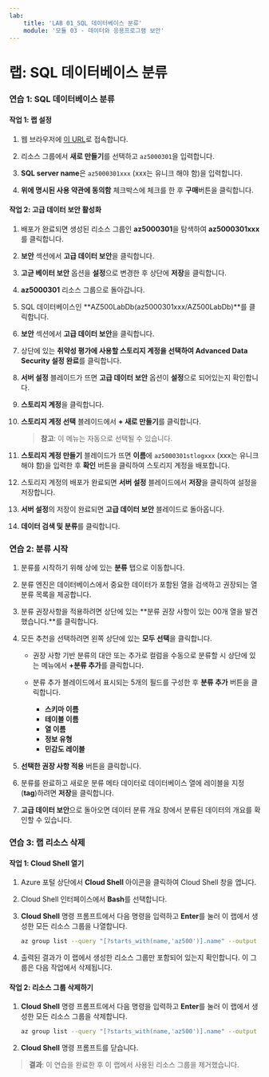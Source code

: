 ```yaml
---
lab:
    title: 'LAB 01_SQL 데이터베이스 분류'
    module: '모듈 03 - 데이터와 응용프로그램 보안'
---
```


# 랩: SQL 데이터베이스 분류

### 연습 1: SQL 데이터베이스 분류

#### 작업 1: 랩 설정

1. 웹 브라우저에 [이 URL](https://portal.azure.com/#create/Microsoft.Template/uri/https%3A%2F%2Fraw.githubusercontent.com%2FMicrosoftLearning%2FAZ-500-Azure-Security%2Fmaster%2FAllfiles%2FLabs%2FMod3_Lab01%2Fazuredeploy.json)로 접속합니다.

1. 리소스 그룹에서 **새로 만들기**를 선택하고 `az5000301`을 입력합니다.

1. **SQL server name**은 `az5000301xxx` (xxx는 유니크 해야 함)을 입력합니다.

1. **위에 명시된 사용 약관에 동의함** 체크박스에 체크를 한 후 **구매**버튼을 클릭합니다.

#### 작업 2: 고급 데이터 보안 활성화

1. 배포가 완료되면 생성된 리소스 그룹인 **az5000301**을 탐색하여 **az5000301xxx**를 클릭합니다.

1. **보안** 섹션에서 **고급 데이터 보안**을 클릭합니다.

1. **고귿 베이터 보안** 옵션을 **설정**으로 변경한 후 상단에 **저장**을 클릭합니다.

1. **az5000301** 리소스 그룹으로 돌아갑니다.

1. SQL 데이터베이스인 **AZ500LabDb(az5000301xxx/AZ500LabDb)**를 클릭합니다.

1. **보안** 섹션에서 **고급 데이터 보안**을 클릭합니다.

1. 상단에 있는 **취약성 평가에 사용할 스토리지 계정을 선택하여 Advanced Data Security 설정 완료**를 클릭합니다.

1. **서버 설정** 블레이드가 뜨면 **고급 데이터 보안** 옵션이 **설정**으로 되어있는지 확인합니다.

1. **스토리지 계정**을 클릭합니다.

1. **스토리지 계정 선택** 블레이드에서 **+ 새로 만들기**를 클릭합니다.

    > **참고**: 이 메뉴는 자동으로 선택될 수 있습니다.

1. **스토리지 계정 만들기** 블레이드가 뜨면 **이름**에 `az5000301stlogxxx` (xxx는 유니크 해야 함)을 입력한 후 **확인** 버튼을 클릭하여 스토리지 계정을 배포합니다.

1. 스토리지 계정의 배포가 완료되면 **서버 설정** 블레이드에서 **저장**을 클릭하여 설정을 저장합니다.

1. **서버 설정**의 저장이 완료되면 **고급 데이터 보안** 블레이드로 돌아옵니다.

1. **데이터 검색 및 분류**를 클릭합니다.

### 연습 2: 분류 시작

1. 분류를 시작하기 위해 상에 있는 **분류** 탭으로 이동합니다.

1. 분류 엔진은 데이터베이스에서 중요한 데이터가 포함된 열을 검색하고 권장되는 열 분류 목록을 제공합니다.

1. 분류 권장사항을 적용하려면 상단에 있는 **분류 권장 사항이 있는 00개 열을 발견했습니다.**를 클릭합니다.

1. 모든 추천을 선택하려면 왼쪽 상단에 있는 **모두 선택**을 클릭합니다.

    - 권장 사항 기반 분류의 대안 또는 추가로 컬럼을 수동으로 분류할 시 상단에 있는 메뉴에서 **+분류 추가**를 클릭합니다.

    - 분류 추가 블레이드에서 표시되는 5개의 필드를 구성한 후 **분류 추가** 버튼을 클릭합니다.
        - **스키마 이름**
        - **테이블 이름**
        - **열 이름**
        - **정보 유형**
        - **민감도 레이블**

1. **선택한 권장 사항 적용** 버튼을 클릭합니다.

1. 분류를 완료하고 새로운 분류 메타 데이터로 데이터베이스 열에 레이블을 지정 (**tag**)하려면 **저장**을 클릭합니다.

1. **고급 데이터 보안**으로 돌아오면 데이터 분류 개요 창에서 분류된 데이터의 개요를 확인할 수 있습니다.

### 연습 3: 랩 리소스 삭제

#### 작업 1: Cloud Shell 열기

1. Azure 포털 상단에서 **Cloud Shell** 아이콘을 클릭하여 Cloud Shell 창을 엽니다.

1. Cloud Shell 인터페이스에서 **Bash**를 선택합니다.

1. **Cloud Shell** 명령 프롬프트에서 다음 명령을 입력하고 **Enter**를 눌러 이 랩에서 생성한 모든 리소스 그룹을 나열합니다.

   ```sh
   az group list --query "[?starts_with(name,'az500')].name" --output tsv
   ```

1. 출력된 결과가 이 랩에서 생성한 리소스 그룹만 포함되어 있는지 확인합니다. 이 그룹은 다음 작업에서 삭제됩니다.

#### 작업 2: 리소스 그룹 삭제하기

1. **Cloud Shell** 명령 프롬프트에서 다음 명령을 입력하고 **Enter**를 눌러 이 랩에서 생성한 모든 리소스 그룹을 삭제합니다.

   ```sh
   az group list --query "[?starts_with(name,'az500')].name" --output tsv | xargs -L1 bash -c 'az group delete --name $0 --no-wait --yes'
   ```

1. **Cloud Shell** 명령 프롬프트를 닫습니다.

> **결과**: 이 연습을 완료한 후 이 랩에서 사용된 리소스 그룹을 제거했습니다.
